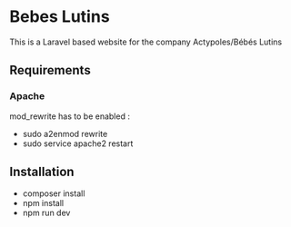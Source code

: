 # Bebes Lutins
This is a Laravel based website for the company Actypoles/Bébés Lutins

## Requirements
### Apache
mod_rewrite has to be enabled :
- sudo a2enmod rewrite
- sudo service apache2 restart

## Installation
- composer install
- npm install
- npm run dev
